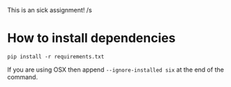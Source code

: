 This is an sick assignment! /s

# How to install dependencies

```
pip install -r requirements.txt
```

If you are using OSX then append `--ignore-installed six` at the end of the command.
